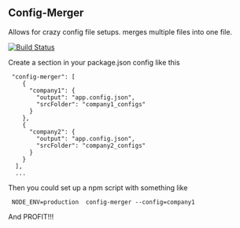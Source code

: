 ## Config-Merger

Allows for crazy config file setups. merges multiple files into one file.


[![Build Status](https://travis-ci.org/dlmoody/config-merger.svg?branch=master)](https://travis-ci.org/dlmoody/config-merger)


Create a section in your package.json config like this

```
 "config-merger": [
    {
      "company1": {
        "output": "app.config.json",
        "srcFolder": "company1_configs"
      }
    },
    {
      "company2": {
        "output": "app.config.json",
        "srcFolder": "company2_configs"
      }
    }
  ],
  ...
```

Then you could set up a npm script with something like

```
 NODE_ENV=production  config-merger --config=company1
 ```

And PROFIT!!!

